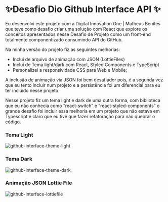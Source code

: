 # ✨Desafio Dio Github Interface API ✨

Eu desenvolvi este projeto com a Digital Innovation One | Matheus Benites que teve como desafio criar uma solução com React que explore os conceitos apresentados nesse 
Desafio de Projeto como um front-end totalmente componentizado consumindo API do GitHub.

Na minha versão do projeto fiz as seguintes melhorias:
- Inclui de arquivo de animação com JSON (LottieFiles)
- Inclui de Tema light/dark com React, Styled Components e TypeScript
- Personalizei a responsividade CSS para Web e Mobile;

A inclusão de animação via JSON foi bem desafiador pois, é a segunda vez que eu tento incluir num projeto e a persistência foi um diferencial para eu ter incluído nesse
projeto.

Nesse projeto fiz um tema light e dark de uma outra forma, com biblioteca que eu não conhecia como “react-switch” e “react-styled-components” o grande desafio foi
incluir essa melhoria em um projeto que não estava em Typescript é claro que eu tive que fazer refatoração para não quebrar o código.

### Tema Light
![github-interface-theme-light](https://user-images.githubusercontent.com/95144647/181762432-fb68d1ef-37a7-4dd5-8a09-867968aff396.png)

### Tema Dark
![github-interface-theme-dark](https://user-images.githubusercontent.com/95144647/181762457-8eb1da5d-f28e-4194-8cef-ca3cd8b84acb.png)

### Animação JSON Lottie File 
![github-interface-lottiefile](https://user-images.githubusercontent.com/95144647/181762494-d11ed5dc-cbee-4cda-9061-5a7f8d829ba6.png)


